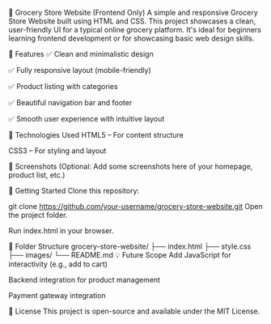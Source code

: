 🛒 Grocery Store Website (Frontend Only)
A simple and responsive Grocery Store Website built using HTML and CSS. This project showcases a clean, user-friendly UI for a typical online grocery platform. It's ideal for beginners learning frontend development or for showcasing basic web design skills.

📌 Features
✅ Clean and minimalistic design

✅ Fully responsive layout (mobile-friendly)

✅ Product listing with categories

✅ Beautiful navigation bar and footer

✅ Smooth user experience with intuitive layout

📁 Technologies Used
HTML5 – For content structure

CSS3 – For styling and layout

📸 Screenshots
(Optional: Add some screenshots here of your homepage, product list, etc.)

🚀 Getting Started
Clone this repository:

git clone https://github.com/your-username/grocery-store-website.git
Open the project folder.

Run index.html in your browser.

📂 Folder Structure
grocery-store-website/
├── index.html
├── style.css
├── images/
└── README.md
💡 Future Scope
Add JavaScript for interactivity (e.g., add to cart)

Backend integration for product management

Payment gateway integration

📃 License
This project is open-source and available under the MIT License.
